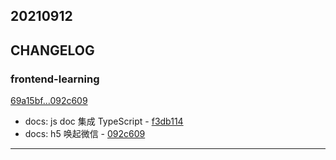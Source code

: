 ## 20210912

## CHANGELOG

### frontend-learning

[69a15bf...092c609](https://github.com/zhbhun/frontend-learning/compare/69a15bf...092c609)

* docs: js doc 集成 TypeScript - [f3db114](https://github.com/zhbhun/frontend-learning/commit/f3db1142ff83d669af7ed2dcd8cda2c2180c51b5)
* docs: h5 唤起微信 - [092c609](https://github.com/zhbhun/frontend-learning/commit/092c6093a4bec86e047367303a95ef8aa8b5626e)

---

